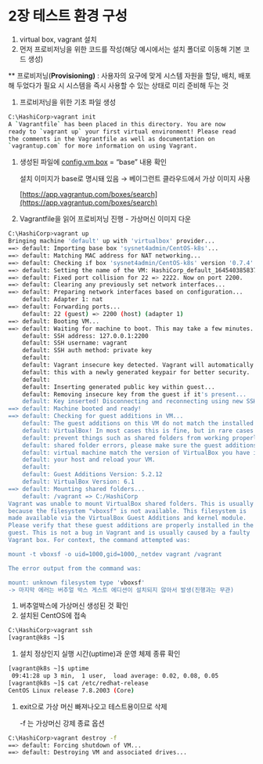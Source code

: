 # 2장 테스트 환경 구성

1. virtual box, vagrant 설치
2. 먼저 프로비저닝을 위한 코드를 작성(해당 예시에서는 설치 폴더로 이동해 기본 코드 생성)

** 프로비저닝(**Provisioning)** : 사용자의 요구에 맞게 시스템 자원을 할당, 배치, 배포해 두었다가 필요 시 시스템을 즉시 사용할 수 있는 상태로 미리 준비해 두는 것

1. 프로비저닝을 위한 기초 파일 생성

```bash
C:\HashiCorp>vagrant init
A `Vagrantfile` has been placed in this directory. You are now
ready to `vagrant up` your first virtual environment! Please read
the comments in the Vagrantfile as well as documentation on
`vagrantup.com` for more information on using Vagrant.
```

1. 생성된 파일에 [config.vm.box](http://config.vm.box) = “base” 내용 확인
    
    설치 이미지가 base로 명시돼 있음 → 베이그런트 클라우드에서 가상 이미지 사용
    
    [https://app.vagrantup.com/boxes/search](https://app.vagrantup.com/boxes/search)
    
2. Vagrantfile을 읽어 프로비저닝 진행 - 가상머신 이미지 다운

```bash
C:\HashiCorp>vagrant up
Bringing machine 'default' up with 'virtualbox' provider...
==> default: Importing base box 'sysnet4admin/CentOS-k8s'...
==> default: Matching MAC address for NAT networking...
==> default: Checking if box 'sysnet4admin/CentOS-k8s' version '0.7.4' is up to date...
==> default: Setting the name of the VM: HashiCorp_default_1645403858372_64860
==> default: Fixed port collision for 22 => 2222. Now on port 2200.
==> default: Clearing any previously set network interfaces...
==> default: Preparing network interfaces based on configuration...
    default: Adapter 1: nat
==> default: Forwarding ports...
    default: 22 (guest) => 2200 (host) (adapter 1)
==> default: Booting VM...
==> default: Waiting for machine to boot. This may take a few minutes...
    default: SSH address: 127.0.0.1:2200
    default: SSH username: vagrant
    default: SSH auth method: private key
    default:
    default: Vagrant insecure key detected. Vagrant will automatically replace
    default: this with a newly generated keypair for better security.
    default:
    default: Inserting generated public key within guest...
    default: Removing insecure key from the guest if it's present...
    default: Key inserted! Disconnecting and reconnecting using new SSH key...
==> default: Machine booted and ready!
==> default: Checking for guest additions in VM...
    default: The guest additions on this VM do not match the installed version of
    default: VirtualBox! In most cases this is fine, but in rare cases it can
    default: prevent things such as shared folders from working properly. If you see
    default: shared folder errors, please make sure the guest additions within the
    default: virtual machine match the version of VirtualBox you have installed on
    default: your host and reload your VM.
    default:
    default: Guest Additions Version: 5.2.12
    default: VirtualBox Version: 6.1
==> default: Mounting shared folders...
    default: /vagrant => C:/HashiCorp
Vagrant was unable to mount VirtualBox shared folders. This is usually
because the filesystem "vboxsf" is not available. This filesystem is
made available via the VirtualBox Guest Additions and kernel module.
Please verify that these guest additions are properly installed in the
guest. This is not a bug in Vagrant and is usually caused by a faulty
Vagrant box. For context, the command attempted was:

mount -t vboxsf -o uid=1000,gid=1000,_netdev vagrant /vagrant

The error output from the command was:

mount: unknown filesystem type 'vboxsf' 
-> 마지막 에러는 버추얼 박스 게스트 에디션이 설치되지 않아서 발생(진행과는 무관)

```

1. 버추얼박스에 가상머신 생성된 것 확인
2. 설치된 CentOS에 접속

```bash
C:\HashiCorp>vagrant ssh
[vagrant@k8s ~]$
```

1. 설치 정상인지 실행 시간(uptime)과 운영 체제 종류 확인

```bash
[vagrant@k8s ~]$ uptime
 09:41:28 up 3 min,  1 user,  load average: 0.02, 0.08, 0.05
[vagrant@k8s ~]$ cat /etc/redhat-release
CentOS Linux release 7.8.2003 (Core)
```

1. exit으로 가상 머신 빠져나오고 테스트용이므로 삭제
    
    -f 는 가상머신 강제 종료 옵션

```bash
C:\HashiCorp>vagrant destroy -f
==> default: Forcing shutdown of VM...
==> default: Destroying VM and associated drives...
```